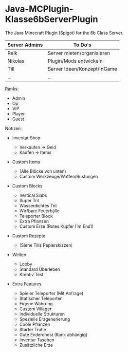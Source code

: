 # Java-MCPlugin-Klasse6bServerPlugin
The Java Minecraft Plugin (Spigot) for the 6b Class Server.

| Server Admins | To Do's                     |
|---------------|-----------------------------|
| Reik          | Server mieten/organisieren  |
| Nikolas       | Plugin/Mods entwickeln      |
| Till          | Server Ideen/Konzept/InGame |
| ...           | ...                         |

Ranks:
- Admin
- Op
- VIP
- Player
- Guest

Notizen:

- Inventar Shop
  - Verkaufen -> Geld
  - Kaufen -> Items

- Custom Items
  - (Alle Blöcke von unten)
  - Custom Werkzeuge/Waffen/Rüstungen

- Custom Blocks
  - Vertical Slabs
  - Super Tnt
  - Wasserdichtes Tnt
  - Wirfbare Feuerbälle
  - Teleporter Block
  - Extra Pflanzen
  - Custom Erze (Rotes Kupfer [Im End])

- Custom Rezepte
  - (Siehe Tills Papierskizzen)

- Welten
  - Lobby
  - Standard Überleben
  - Kreativ Test

- Extra Features
  - Spieler Teleporter (Mit Anfrage)
  - Statischer Teleporter
  - Eigene Währung
  - Custom Villager
  - Individuelle Strukturen
  - Spezielle Erzgenerierung
  - Coole Pflanzen
  - Starter Truhe
  - Gute Enderchest (Rank abhängig)
  - Inventar Taschen
  - Zusätzliche Erze
